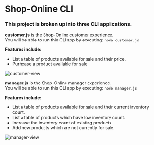 # Shop-Online CLI

### This project is broken up into three CLI applications.

**customer.js** is the Shop-Online customer experience.  
You will be able to run this CLI app by executing: `node customer.js`  

**Features include:**  
- List a table of products available for sale and their price.
- Purhcase a product available for sale.

![customer-view](reference/customer.gif)  

**manager.js** is the Shop-Online manager experience.  
You will be able to run this CLI app by executing: `node manager.js`  

**Features include:**  
- List a table of products available for sale and their current inventory count.
- List a table of products which have low inventory count.
- Increase the inventory count of existing products. 
- Add new products which are not currently for sale.  

![manager-view](reference/manager.gif)  



